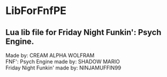 # LibForFnfPE
Lua lib file for Friday Night Funkin': Psych Engine.
--
Made by: CREAM ALPHA WOLFRAM <br>
FNF': Psych Engine made by: SHADOW MARIO <br>
Friday Night Funkin' made by: NINJAMUFFIN99
